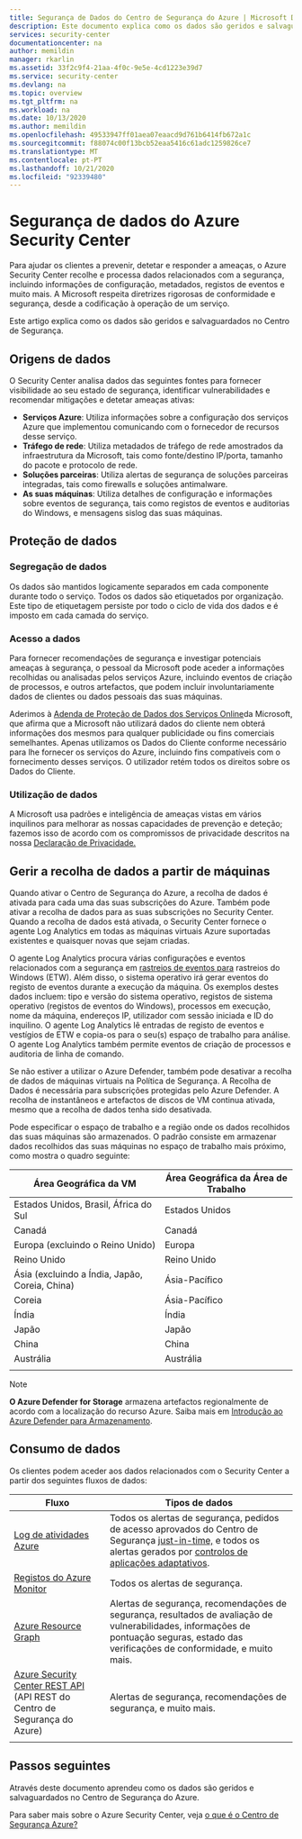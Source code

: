 ```yaml
---
title: Segurança de Dados do Centro de Segurança do Azure | Microsoft Docs
description: Este documento explica como os dados são geridos e salvaguardados no Centro de Segurança do Azure.
services: security-center
documentationcenter: na
author: memildin
manager: rkarlin
ms.assetid: 33f2c9f4-21aa-4f0c-9e5e-4cd1223e39d7
ms.service: security-center
ms.devlang: na
ms.topic: overview
ms.tgt_pltfrm: na
ms.workload: na
ms.date: 10/13/2020
ms.author: memildin
ms.openlocfilehash: 49533947ff01aea07eaacd9d761b6414fb672a1c
ms.sourcegitcommit: f88074c00f13bcb52eaa5416c61adc1259826ce7
ms.translationtype: MT
ms.contentlocale: pt-PT
ms.lasthandoff: 10/21/2020
ms.locfileid: "92339480"
---
```

# <a name="azure-security-center-data-security"></a>Segurança de dados do Azure Security Center

Para ajudar os clientes a prevenir, detetar e responder a ameaças, o Azure Security Center recolhe e processa dados relacionados com a segurança, incluindo informações de configuração, metadados, registos de eventos e muito mais. A Microsoft respeita diretrizes rigorosas de conformidade e segurança, desde a codificação à operação de um serviço.

Este artigo explica como os dados são geridos e salvaguardados no Centro de Segurança.

## <a name="data-sources"></a>Origens de dados
O Security Center analisa dados das seguintes fontes para fornecer visibilidade ao seu estado de segurança, identificar vulnerabilidades e recomendar mitigações e detetar ameaças ativas:

- **Serviços Azure**: Utiliza informações sobre a configuração dos serviços Azure que implementou comunicando com o fornecedor de recursos desse serviço.
- **Tráfego de rede**: Utiliza metadados de tráfego de rede amostrados da infraestrutura da Microsoft, tais como fonte/destino IP/porta, tamanho do pacote e protocolo de rede.
- **Soluções parceiras**: Utiliza alertas de segurança de soluções parceiras integradas, tais como firewalls e soluções antimalware.
- **As suas máquinas**: Utiliza detalhes de configuração e informações sobre eventos de segurança, tais como registos de eventos e auditorias do Windows, e mensagens sislog das suas máquinas.


## <a name="data-protection"></a>Proteção de dados

### <a name="data-segregation"></a>Segregação de dados
Os dados são mantidos logicamente separados em cada componente durante todo o serviço. Todos os dados são etiquetados por organização. Este tipo de etiquetagem persiste por todo o ciclo de vida dos dados e é imposto em cada camada do serviço.

### <a name="data-access"></a>Acesso a dados
Para fornecer recomendações de segurança e investigar potenciais ameaças à segurança, o pessoal da Microsoft pode aceder a informações recolhidas ou analisadas pelos serviços Azure, incluindo eventos de criação de processos, e outros artefactos, que podem incluir involuntariamente dados de clientes ou dados pessoais das suas máquinas. 

Aderimos à [Adenda de Proteção de Dados dos Serviços Online](https://www.microsoftvolumelicensing.com/Downloader.aspx?DocumentId=17880)da Microsoft, que afirma que a Microsoft não utilizará dados do cliente nem obterá informações dos mesmos para qualquer publicidade ou fins comerciais semelhantes. Apenas utilizamos os Dados do Cliente conforme necessário para lhe fornecer os serviços do Azure, incluindo fins compatíveis com o fornecimento desses serviços. O utilizador retém todos os direitos sobre os Dados do Cliente.

### <a name="data-use"></a>Utilização de dados
A Microsoft usa padrões e inteligência de ameaças vistas em vários inquilinos para melhorar as nossas capacidades de prevenção e deteção; fazemos isso de acordo com os compromissos de privacidade descritos na nossa [Declaração de Privacidade.](https://privacy.microsoft.com/privacystatement)

## <a name="manage-data-collection-from-machines"></a>Gerir a recolha de dados a partir de máquinas
Quando ativar o Centro de Segurança do Azure, a recolha de dados é ativada para cada uma das suas subscrições do Azure. Também pode ativar a recolha de dados para as suas subscrições no Security Center. Quando a recolha de dados está ativada, o Security Center fornece o agente Log Analytics em todas as máquinas virtuais Azure suportadas existentes e quaisquer novas que sejam criadas.

O agente Log Analytics procura várias configurações e eventos relacionados com a segurança em [rastreios de eventos para](/windows/win32/etw/event-tracing-portal) rastreios do Windows (ETW). Além disso, o sistema operativo irá gerar eventos do registo de eventos durante a execução da máquina. Os exemplos destes dados incluem: tipo e versão do sistema operativo, registos de sistema operativo (registos de eventos do Windows), processos em execução, nome da máquina, endereços IP, utilizador com sessão iniciada e ID do inquilino. O agente Log Analytics lê entradas de registo de eventos e vestígios de ETW e copia-os para o seu(s) espaço de trabalho para análise. O agente Log Analytics também permite eventos de criação de processos e auditoria de linha de comando.

Se não estiver a utilizar o Azure Defender, também pode desativar a recolha de dados de máquinas virtuais na Política de Segurança. A Recolha de Dados é necessária para subscrições protegidas pelo Azure Defender. A recolha de instantâneos e artefactos de discos de VM continua ativada, mesmo que a recolha de dados tenha sido desativada.

Pode especificar o espaço de trabalho e a região onde os dados recolhidos das suas máquinas são armazenados. O padrão consiste em armazenar dados recolhidos das suas máquinas no espaço de trabalho mais próximo, como mostra o quadro seguinte:

| Área Geográfica da VM                                      | Área Geográfica da Área de Trabalho  |
|---------------------------------------------|----------------|
| Estados Unidos, Brasil, África do Sul         | Estados Unidos  |
| Canadá                                      | Canadá         |
| Europa (excluindo o Reino Unido)           | Europa         |
| Reino Unido                              | Reino Unido |
| Ásia (excluindo a Índia, Japão, Coreia, China) | Ásia-Pacífico   |
| Coreia                                       | Ásia-Pacífico   |
| Índia                                       | Índia          |
| Japão                                       | Japão          |
| China                                       | China          |
| Austrália                                   | Austrália      |
|                                             |                |

> [!NOTE]
> **O Azure Defender for Storage** armazena artefactos regionalmente de acordo com a localização do recurso Azure. Saiba mais em [Introdução ao Azure Defender para Armazenamento](defender-for-storage-introduction.md).


## <a name="data-consumption"></a>Consumo de dados

Os clientes podem aceder aos dados relacionados com o Security Center a partir dos seguintes fluxos de dados:


| Fluxo                                                                                | Tipos de dados                                                                                                                                                                                                          |
|---------------------------------------------------------------------------------------|---------------------------------------------------------------------------------------------------------------------------------------------------------------------------------------------------------------------|
| [Log de atividades Azure](../azure-monitor/platform/activity-log.md)                       | Todos os alertas de segurança, pedidos de acesso aprovados do Centro de Segurança [just-in-time,](security-center-just-in-time.md) e todos os alertas gerados por [controlos de aplicações adaptativos](security-center-adaptive-application.md).|
| [Registos do Azure Monitor](../azure-monitor/platform/data-platform.md)                      | Todos os alertas de segurança.                                                                                                                                                                                                |
| [Azure Resource Graph](../governance/resource-graph/overview.md)                      | Alertas de segurança, recomendações de segurança, resultados de avaliação de vulnerabilidades, informações de pontuação seguras, estado das verificações de conformidade, e muito mais.                                                                       |
| [Azure Security Center REST API](/rest/api/securitycenter/) (API REST do Centro de Segurança do Azure) | Alertas de segurança, recomendações de segurança, e muito mais.                                                                                                                                                                |
|                                                                                       |                                                                                                                                                                                                                     |

## <a name="next-steps"></a>Passos seguintes

Através deste documento aprendeu como os dados são geridos e salvaguardados no Centro de Segurança do Azure. 

Para saber mais sobre o Azure Security Center, veja [o que é o Centro de Segurança Azure?](security-center-introduction.md)